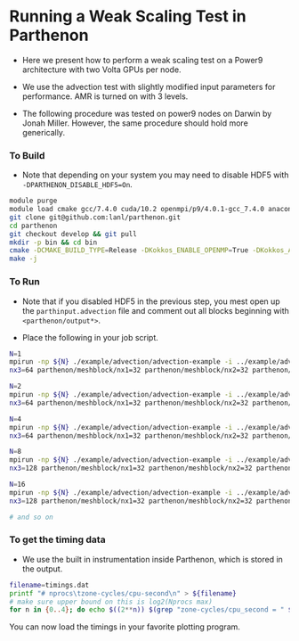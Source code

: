 Running a Weak Scaling Test in Parthenon
===

- Here we present how to perform a weak scaling test on a Power9
  architecture with two Volta GPUs per node.
  
- We use the advection test with slightly modified input parameters
  for performance. AMR is turned on with 3 levels.

- The following procedure was tested on power9 nodes on Darwin by
  Jonah Miller. However, the same procedure should hold more
  generically.

### To Build

- Note that depending on your system you may need to disable HDF5 with
  `-DPARTHENON_DISABLE_HDF5=On`.

```bash
module purge
module load cmake gcc/7.4.0 cuda/10.2 openmpi/p9/4.0.1-gcc_7.4.0 anaconda/Anaconda3.2019.10
git clone git@github.com:lanl/parthenon.git
cd parthenon
git checkout develop && git pull
mkdir -p bin && cd bin
cmake -DCMAKE_BUILD_TYPE=Release -DKokkos_ENABLE_OPENMP=True -DKokkos_ARCH_POWER9=True -DKokkos_ENABLE_CUDA=True -DKokkos_ARCH_VOLTA70=True -DCMAKE_CXX_COMPILER=${PWD}/../external/Kokkos/bin/nvcc_wrapper ..
make -j
```

### To Run

- Note that if you disabled HDF5 in the previous step, you mest open
  up the `parthinput.advection` file and comment out all blocks
  beginning with `<parthenon/output*>`.

- Place the following in your job script.
```bash
N=1
mpirun -np ${N} ./example/advection/advection-example -i ../example/advection/parthinput.advection parthenon/time/nlim=10 parthenon/mesh/nx1=64 parthenon/mesh/nx2=64 parthenon/mesh/
nx3=64 parthenon/meshblock/nx1=32 parthenon/meshblock/nx2=32 parthenon/meshblock/nx3=32 | tee ${N}.out

N=2
mpirun -np ${N} ./example/advection/advection-example -i ../example/advection/parthinput.advection parthenon/time/nlim=10 parthenon/mesh/nx1=128 parthenon/mesh/nx2=64 parthenon/mesh/
nx3=64 parthenon/meshblock/nx1=32 parthenon/meshblock/nx2=32 parthenon/meshblock/nx3=32 | tee ${N}.out

N=4
mpirun -np ${N} ./example/advection/advection-example -i ../example/advection/parthinput.advection parthenon/time/nlim=10 parthenon/mesh/nx1=128 parthenon/mesh/nx2=128 parthenon/mesh/
nx3=64 parthenon/meshblock/nx1=32 parthenon/meshblock/nx2=32 parthenon/meshblock/nx3=32 | tee ${N}.out

N=8
mpirun -np ${N} ./example/advection/advection-example -i ../example/advection/parthinput.advection parthenon/time/nlim=10 parthenon/mesh/nx1=128 parthenon/mesh/nx2=128 parthenon/mesh/
nx3=128 parthenon/meshblock/nx1=32 parthenon/meshblock/nx2=32 parthenon/meshblock/nx3=32 | tee ${N}.out

N=16
mpirun -np ${N} ./example/advection/advection-example -i ../example/advection/parthinput.advection parthenon/time/nlim=10 parthenon/mesh/nx1=256 parthenon/mesh/nx2=128 parthenon/mesh/
nx3=128 parthenon/meshblock/nx1=32 parthenon/meshblock/nx2=32 parthenon/meshblock/nx3=32 | tee ${N}.out

# and so on
```

### To get the timing data

- We use the built in instrumentation inside Parthenon, which is stored in the output.

```bash
filename=timings.dat
printf "# nprocs\tzone-cycles/cpu-second\n" > ${filename}
# make sure upper bound on this is log2(Nprocs max)
for n in {0..4}; do echo $((2**n)) $(grep "zone-cycles/cpu_second = " $((2**n)).out | cut -d "=" -f 2) >> ${filename}; done
```

You can now load the timings in your favorite plotting program.
